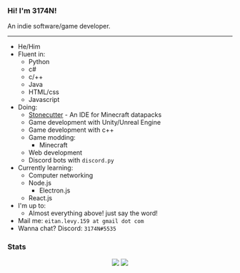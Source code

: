 ### Hi! I'm 3174N!

An indie software/game developer.

---

- He/Him
- Fluent in:
  - Python
  - c#
  - c/++
  - Java
  - HTML/css
  - Javascript
- Doing:
  - [Stonecutter](https://github.com/3174N/stonecutter-electron) - An IDE for Minecraft datapacks
  - Game development with Unity/Unreal Engine
  - Game development with c++
  - Game modding:
    - Minecraft
  - Web development
  - Discord bots with `discord.py`
- Currently learning:
  - Computer networking
  - Node.js
    - Electron.js
  - React.js
- I'm up to:
  - Almost everything above! just say the word!
- Mail me: `eitan.levy.159 at gmail dot com`
- Wanna chat? Discord: `3174N#5535`

### Stats
<p align='center'>
<img src='https://github-readme-stats.vercel.app/api?username=3174N&show_icons=true&theme=dracula'>
<a href='https://github.com/anuraghazra/github-readme-stats'><img src='https://github-readme-stats.vercel.app/api/top-langs/?username=3174N&langs_count=8&theme=dracula'></a
</p>
